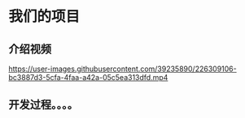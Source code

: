 # 我们的项目

## 介绍视频
https://user-images.githubusercontent.com/39235890/226309106-bc3887d3-5cfa-4faa-a42a-05c5ea313dfd.mp4

## 开发过程。。。。
